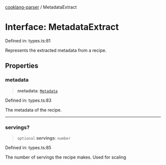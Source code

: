 [cooklang-parser](../globals.md) / MetadataExtract

# Interface: MetadataExtract

Defined in: types.ts:81

Represents the extracted metadata from a recipe.

## Properties

### metadata

> **metadata**: [`Metadata`](Metadata.md)

Defined in: types.ts:83

The metadata of the recipe.

***

### servings?

> `optional` **servings**: `number`

Defined in: types.ts:85

The number of servings the recipe makes. Used for scaling
